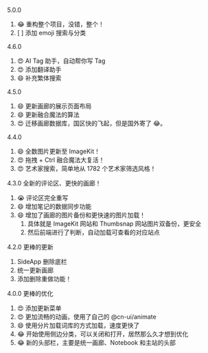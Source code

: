 5.0.0

1. 😂 重构整个项目，没错，整个！
2. [ ] 添加 emoji 搜索与分类

4.6.0

1. 😍 AI Tag 助手，自动帮你写 Tag
2. 😍 添加翻译助手
3. 😄 补充繁体搜索

4.5.0

1. 😄 更新画廊的展示页面布局
2. 😄 更新融合魔法的算法
3. 😍 迁移画廊数据库，国区快的飞起，但是国外寄了 😂。

4.4.0

1. 😄 全数图片更新至 ImageKit！
2. 😍 拖拽 + Ctrl 融合魔法大复活！
3. 😍 艺术家搜索，简单地从 1782 个艺术家筛选风格！

4.3.0 全新的评论区、更快的画廊！

1. 😭 评论区完全重写
2. 😄 增加笔记的数据同步功能
3. 😄 增加了画廊的图片备份和更快速的图片加载！
    1. 具体就是 ImageKit 网站和 Thumbsnap 网站图片双备份，更安全
    2. 然后前端进行了判断，自动加载可查看的对应站点

4.2.0 更棒的更新

1. SideApp 删除底栏
2. 统一更新画廊
3. 添加删除重做功能！

4.0.0 更棒的优化

1.  😍 添加更新菜单
2.  😍 更加流畅的动画，使用了自己的 @cn-ui/animate
3.  😄 使用分片加载词库的方式加载，速度更快了
4.  😂 开始使用侧边分类，可以关闭和打开，居然那么久才想到优化
5.  😂 新的头部栏，主要是统一画廊、Notebook 和主站的头部

